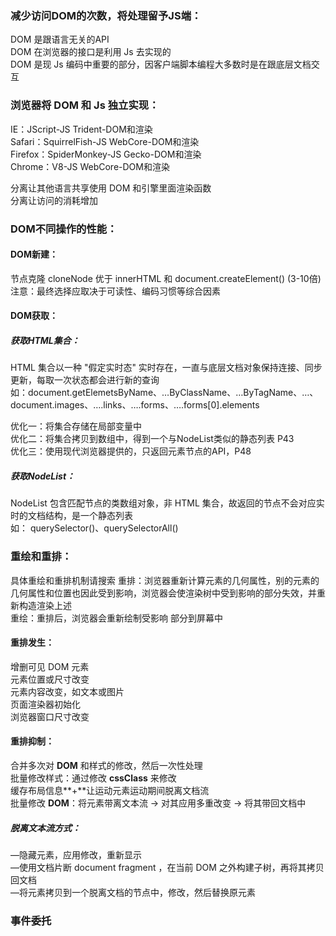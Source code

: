 ### 减少访问**DOM**的次数，将处理留予**JS**端：
DOM 是跟语言无关的API  
DOM 在浏览器的接口是利用 Js 去实现的  
DOM 是现 Js 编码中重要的部分，因客户端脚本编程大多数时是在跟底层文档交互  


### 浏览器将 **DOM** 和 **Js** 独立实现：
IE：JScript-JS  Trident-DOM和渲染  
Safari：SquirrelFish-JS   WebCore-DOM和渲染  
Firefox：SpiderMonkey-JS  Gecko-DOM和渲染  
Chrome：V8-JS  WebCore-DOM和渲染  

分离让其他语言共享使用 DOM 和引擎里面渲染函数  
分离让访问的消耗增加  



### **DOM**不同操作的性能：
#### **DOM**新建：
节点克隆 cloneNode 优于 innerHTML 和 document.createElement() (3-10倍)  
注意：最终选择应取决于可读性、编码习惯等综合因素  


#### **DOM**获取：
##### 获取**HTML**集合：
HTML 集合以一种 "假定实时态" 实时存在，一直与底层文档对象保持连接、同步更新，每取一次状态都会进行新的查询  
如：document.getElemetsByName、…ByClassName、…ByTagName、…、document.images、….links、….forms、….forms[0].elements  

优化一：将集合存储在局部变量中  
优化二：将集合拷贝到数组中，得到一个与NodeList类似的静态列表 P43  
优化三：使用现代浏览器提供的，只返回元素节点的API，P48  


##### 获取**NodeList**：
NodeList 包含匹配节点的类数组对象，非 HTML 集合，故返回的节点不会对应实时的文档结构，是一个静态列表  
如： querySelector()、querySelectorAll()


### 重绘和重排：
具体重绘和重排机制请搜索
重排：浏览器重新计算元素的几何属性，别的元素的几何属性和位置也因此受到影响，浏览器会使渲染树中受到影响的部分失效，并重新构造渲染上述  
重绘：重排后，浏览器会重新绘制受影响 部分到屏幕中  

#### 重排发生：

增删可见 DOM 元素  
元素位置或尺寸改变  
元素内容改变，如文本或图片  
页面渲染器初始化  
浏览器窗口尺寸改变  

#### 重排抑制：

合并多次对 **DOM** 和样式的修改，然后一次性处理  
批量修改样式：通过修改 **cssClass** 来修改  
缓存布局信息**+**让运动元素运动期间脱离文档流  
批量修改 **DOM**：将元素带离文本流 -> 对其应用多重改变 -> 将其带回文档中  

##### 脱离文本流方式：

—隐藏元素，应用修改，重新显示  
—使用文档片断 document fragment ，在当前 DOM 之外构建子树，再将其拷贝回文档  
—将元素拷贝到一个脱离文档的节点中，修改，然后替换原元素  


### 事件委托